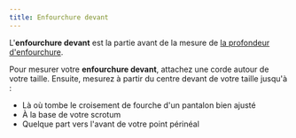 ```yaml
---
title: Enfourchure devant
---
```


L'**enfourchure devant** est la partie avant de la mesure de [la profondeur d'enfourchure](/docs/measurements/crossseam/).

Pour mesurer votre **enfourchure devant**, attachez une corde autour de votre taille. Ensuite, mesurez à partir du centre devant de votre taille jusqu'à :

 - Là où tombe le croisement de fourche d'un pantalon bien ajusté
 - À la base de votre scrotum
 - Quelque part vers l'avant de votre point périnéal


